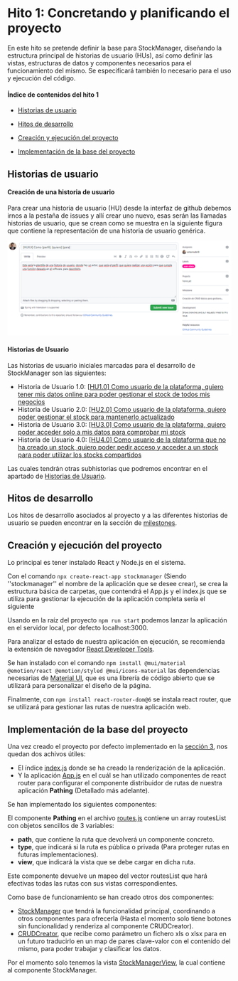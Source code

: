 # Hito 1: Concretando y planificando el proyecto
En este hito se pretende definir la base para StockManager, diseñando la estructura principal de historias de usuario (HUs), así como definir las vistas, estructuras de datos y componentes necesarios para el funcionamiento del mismo. Se especificará también lo necesario para el uso y ejecución del código.

#### Índice de contenidos del hito 1
- [Historias de usuario](#item1)

- [Hitos de desarrollo](#item2)

- [Creación y ejecución del proyecto](#item3)

- [Implementación de la base del proyecto](#item4)

## Historias de usuario <a name="item1"></a>
#### Creación de una historia de usuario
Para crear una historia de usuario (HU) desde la interfaz de github debemos irnos a la pestaña de issues y allí crear uno nuevo, esas serán las llamadas historias de usuario, que se crean como se muestra en la siguiente figura que contiene la representación de una historia de usuario genérica.

![User History Creation](/assets/hito1/HUCreation.png)
#### Historias de Usuario
Las historias de usuario iniciales marcadas para el desarrollo de StockManager son las siguientes:
- Historia de Usuario 1.0: [[HU1.0] Como usuario de la plataforma, quiero tener mis datos online para poder gestionar el stock de todos mis negocios](https://github.com/victormafe18/StockManager/issues/1)
- Historia de Usuario 2.0: [[HU2.0] Como usuario de la plataforma, quiero poder gestionar el stock para mantenerlo actualizado](https://github.com/victormafe18/StockManager/issues/2)
- Historia de Usuario 3.0: [[HU3.0] Como usuario de la plataforma, quiero poder acceder solo a mis datos para comprobar mi stock](https://github.com/victormafe18/StockManager/issues/3)
- Historia de Usuario 4.0: [[HU4.0] Como usuario de la plataforma que no ha creado un stock, quiero poder pedir acceso y acceder a un stock para poder utilizar los stocks compartidos](https://github.com/victormafe18/StockManager/issues/4)

Las cuales tendrán otras subhistorias que podremos encontrar en el apartado de [Historias de Usuario](https://github.com/victormafe18/StockManager/issues).

## Hitos de desarrollo <a name="item2"></a>
Los hitos de desarrollo asociados al proyecto y a las diferentes historias de usuario se pueden encontrar en la sección de [milestones](https://github.com/victormafe18/StockManager/milestones).

## Creación y ejecución del proyecto <a name="item3"></a>
Lo principal es tener instalado React y Node.js en el sistema.

Con el comando `npx create-react-app stockmanager` (Siendo ''stockmanager'' el nombre de la aplicación que se desee crear), se crea la estructura básica de carpetas, que contendrá el App.js y el index.js que se utiliza para gestionar la ejecución de la aplicación completa sería el siguiente

Usando en la raíz del proyecto `npm run start` podemos lanzar la aplicación en el servidor local, por defecto localhost:3000.

Para analizar el estado de nuestra aplicación en ejecución, se recomienda la extensión de navegador [React Developer Tools](https://beta.reactjs.org/learn/react-developer-tools).

Se han instalado con el comando `npm install @mui/material @emotion/react @emotion/styled @mui/icons-material` las dependencias necesarias de [Material UI](https://mui.com/), que es una librería de código abierto que se utilizará para personalizar el diseño de la página.

Finalmente, con `npm install react-router-dom@6` se instala react router, que se utilizará para gestionar las rutas de nuestra aplicación web.

## Implementación de la base del proyecto <a name="item4"></a>

Una vez creado el proyecto por defecto implementado en la [sección 3](#item3), nos quedan dos achivos útiles:
- El índice [index.js](/src/src/index.js) donde se ha creado la renderización de la aplicación.
- Y la aplicación [App.js](/src/src/App.js) en el cuál se han utilizado componentes de react router para configurar el componente distribuidor de rutas de nuestra aplicación **Pathing** (Detallado más adelante).

Se han implementado los siguientes componentes:

El componente **Pathing** en el archivo [routes.js](/src/src/data/routes/routes.js) contiene un array routesList con objetos sencillos de 3 variables:
- **path**, que contiene la ruta que devolverá un componente concreto. 
- **type**, que indicará si la ruta es pública o privada (Para proteger rutas en futuras implementaciones).
- **view**, que indicará la vista que se debe cargar en dicha ruta.

Este componente devuelve un mapeo del vector routesList que hará efectivas todas las rutas con sus vistas correspondientes.

Como base de funcionamiento se han creado otros dos componentes:
- [StockManager](/src/src/components/StockManager.jsx) que tendrá la funcionalidad principal, coordinando a otros componentes para ofrecerla (Hasta el momento solo tiene botones sin funcionalidad y renderiza al componente CRUDCreator).
- [CRUDCreator](/src/src/components/CRUDCreator.jsx), que recibe como parámetro un fichero xls o xlsx para en un futuro traducirlo en un map de pares clave-valor con el contenido del mismo, para poder trabajar y clasificar los datos.

Por el momento solo tenemos la vista [StockManagerView](/src/src/views/StockManagerView.js), la cual contiene al componente StockManager.
